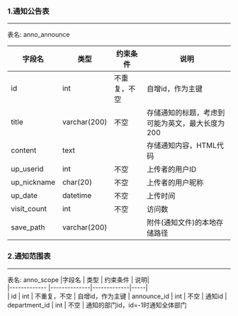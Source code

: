 ### 1.通知公告表
--------
表名: anno_announce

|字段名        | 类型         | 约束条件    | 说明|   
|-------------|--------------|-------------|-----|   
| id          | int          | 不重复，不空 |  自增id，作为主键
| title       | varchar(200) | 不空        | 存储通知的标题，考虑到可能为英文，最大长度为200
| content     | text         |             | 存储通知内容，HTML代码
| up_userid   | int          | 不空        | 上传者的用户ID
| up_nickname | char(20)     | 不空        | 上传者的用户昵称
| up_date     | datetime     | 不空        | 上传时间
| visit_count | int          | 不空        | 访问数
| save_path   | varchar(200) |             |  附件(通知文件)的本地存储路径


### 2.通知范围表
-----------
表名: anno_scope
|字段名        | 类型         | 约束条件    | 说明|   
|-------------  |--------------|-------------|-----|   
| id            | int          | 不重复，不空 |  自增id，作为主键
| announce_id   | int          | 不空         | 通知id
| department_id | int          | 不空         | 通知的部门id，id=-1时通知全体部门